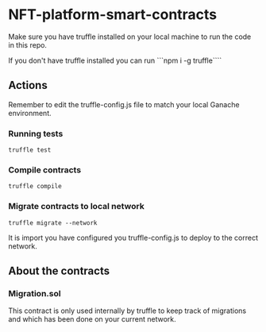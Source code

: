 # NFT-platform-smart-contracts

Make sure you have truffle installed on your local machine to run the code in this repo.

If you don't have truffle installed you can run ```npm i -g truffle````

## Actions

Remember to edit the truffle-config.js file to match your local Ganache environment.

### Running tests

`truffle test`

### Compile contracts

`truffle compile`

### Migrate contracts to local network

`truffle migrate --network`

It is import you have configured you truffle-config.js to deploy to the correct network.

## About the contracts

### Migration.sol

This contract is only used internally by truffle to keep track of migrations and which has been done on your current network.
